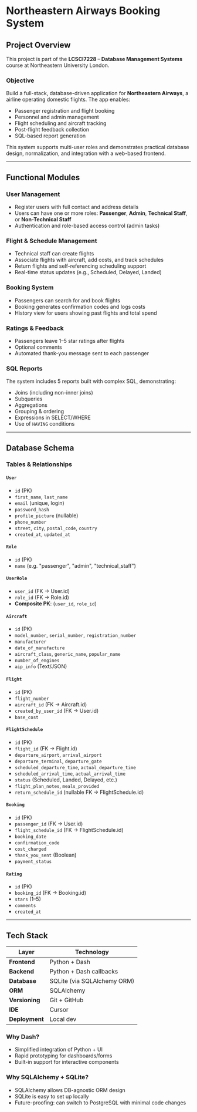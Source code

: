 # Northeastern Airways Booking System

## Project Overview

This project is part of the **LCSCI7228 – Database Management Systems** course at Northeastern University London.

### Objective
Build a full-stack, database-driven application for **Northeastern Airways**, a airline operating domestic flights. The app enables:

- Passenger registration and flight booking
- Personnel and admin management
- Flight scheduling and aircraft tracking
- Post-flight feedback collection
- SQL-based report generation

This system supports multi-user roles and demonstrates practical database design, normalization, and integration with a web-based frontend.

---

## Functional Modules

### User Management
- Register users with full contact and address details
- Users can have one or more roles: **Passenger**, **Admin**, **Technical Staff**, or **Non-Technical Staff**
- Authentication and role-based access control (admin tasks)

### Flight & Schedule Management
- Technical staff can create flights
- Associate flights with aircraft, add costs, and track schedules
- Return flights and self-referencing scheduling support
- Real-time status updates (e.g., Scheduled, Delayed, Landed)

### Booking System
- Passengers can search for and book flights
- Booking generates confirmation codes and logs costs
- History view for users showing past flights and total spend

### Ratings & Feedback
- Passengers leave 1–5 star ratings after flights
- Optional comments
- Automated thank-you message sent to each passenger

### SQL Reports
The system includes 5 reports built with complex SQL, demonstrating:
- Joins (including non-inner joins)
- Subqueries
- Aggregations
- Grouping & ordering
- Expressions in SELECT/WHERE
- Use of `HAVING` conditions

---

## Database Schema

### Tables & Relationships

#### `User`
- `id` (PK)
- `first_name`, `last_name`
- `email` (unique, login)
- `password_hash`
- `profile_picture` (nullable)
- `phone_number`
- `street`, `city`, `postal_code`, `country`
- `created_at`, `updated_at`

#### `Role`
- `id` (PK)
- `name` (e.g. "passenger", "admin", "technical_staff")

#### `UserRole`
- `user_id` (FK → User.id)
- `role_id` (FK → Role.id)
- **Composite PK**: (`user_id`, `role_id`)

#### `Aircraft`
- `id` (PK)
- `model_number`, `serial_number`, `registration_number`
- `manufacturer`
- `date_of_manufacture`
- `aircraft_class`, `generic_name`, `popular_name`
- `number_of_engines`
- `aip_info` (Text/JSON)

#### `Flight`
- `id` (PK)
- `flight_number`
- `aircraft_id` (FK → Aircraft.id)
- `created_by_user_id` (FK → User.id)
- `base_cost`

#### `FlightSchedule`
- `id` (PK)
- `flight_id` (FK → Flight.id)
- `departure_airport`, `arrival_airport`
- `departure_terminal`, `departure_gate`
- `scheduled_departure_time`, `actual_departure_time`
- `scheduled_arrival_time`, `actual_arrival_time`
- `status` (Scheduled, Landed, Delayed, etc.)
- `flight_plan_notes`, `meals_provided`
- `return_schedule_id` (nullable FK → FlightSchedule.id)

#### `Booking`
- `id` (PK)
- `passenger_id` (FK → User.id)
- `flight_schedule_id` (FK → FlightSchedule.id)
- `booking_date`
- `confirmation_code`
- `cost_charged`
- `thank_you_sent` (Boolean)
- `payment_status`

#### `Rating`
- `id` (PK)
- `booking_id` (FK → Booking.id)
- `stars` (1–5)
- `comments`
- `created_at`

---

## Tech Stack

| Layer         | Technology      |
|---------------|-----------------|
| **Frontend**  | Python + Dash |
| **Backend**   | Python + Dash callbacks |
| **Database**  | SQLite (via SQLAlchemy ORM) |
| **ORM**       | SQLAlchemy |
| **Versioning**| Git + GitHub |
| **IDE**       | Cursor |
| **Deployment**| Local dev |

### Why Dash?
- Simplified integration of Python + UI
- Rapid prototyping for dashboards/forms
- Built-in support for interactive components

### Why SQLAlchemy + SQLite?
- SQLAlchemy allows DB-agnostic ORM design
- SQLite is easy to set up locally
- Future-proofing: can switch to PostgreSQL with minimal code changes

